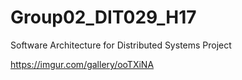 # Group02_DIT029_H17
 Software Architecture for Distributed Systems Project

https://imgur.com/gallery/ooTXiNA